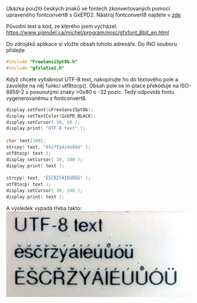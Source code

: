 Ukázka použití českých znaků ve fontech zkonvertovaných pomocí upraveného fontconvert8 s GxEPD2.
Nástroj fontconvert8 najdete v [zde](../fontconvert8)

Původní text a kód, ze kterého jsem vycházel:
https://www.sigmdel.ca/michel/program/misc/gfxfont_8bit_en.html

Do zdrojáků aplikace si vložte obsah tohoto adresáře.
Do INO souboru přidejte

```cpp
#include "FreeSans15pt8b.h"
#include "gfxlatin2.h"
```

Když chcete vytisknout UTF-8 text, nakopírujte ho do textového pole a zavolejte na něj funkci utf8tocp(). Obsah pole se in-place překóduje na ISO-8859-2 s posunutými znaky >0x80 o -32 pozic. Tedy odpovídá fontu vygenerovanému z fontconvert8.

```cpp
display.setFont(&FreeSans15pt8b);
display.setTextColor(GxEPD_BLACK);
display.setCursor( 30, 60 ); 
display.print( "UTF-8 text" ); 

char text[100];
strcpy( text, "ěščřžýáíéúůóü" );
utf8tocp( text ); 
display.setCursor( 30, 100 ); 
display.print( text ); 

strcpy( text, "ĚŠČŘŽÝÁÍÉÚŮÓÜ" );
utf8tocp( text );
display.setCursor( 30, 140 ); 
display.print( text ); 
```

A výsledek vypadá třeba takto:
![Výsledek na ePaper displeji](../img/epd.jpg "Výsledek na ePaper displeji")

